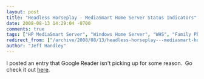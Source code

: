 ```yaml
---
layout: post
title: "Headless Horseplay - MediaSmart Home Server Status Indicators"
date: 2008-08-13 14:29:04 -0700
comments: true
tags: ["HP MediaSmart Server", "Windows Home Server", "WHS", "Family Photos"]
redirect_from: ["/archive/2008/08/13/headless-horseplay---mediasmart-home-server-status-indicators-again.aspx/"]
author: "Jeff Handley"
---
```

<!-- more -->
<p>I posted an entry that Google Reader isn't picking up for some reason.  Go check it out <a href="http://blog.jeffhandley.com/archive/2008/08/12/headless-horseplay---mediasmart-home-server-status-indicators.aspx">here</a>.</p>

